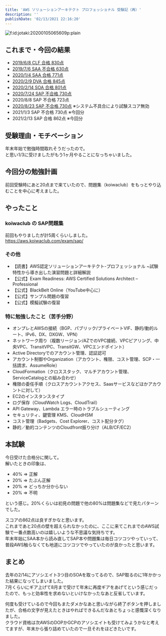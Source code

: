 ```yaml
---
title: 'AWS ソリューションアーキテクト プロフェッショナル 受験記（再）'
description: ''
publishDate: '02/13/2021 22:16:20'
---
```


<p><span itemscope itemtype="http://schema.org/Photograph"><img src="/images/hatena/20200105065609.png" alt="f:id:jotaki:20200105065609p:plain" title="" class="hatena-fotolife" itemprop="image" /></span></p>

<h2>これまで・今回の結果</h2>

<ul>
<li><a href="https://jtk.hatenablog.com/entry/2019/06/12/223000">2019/6/8 CLF 合格 830点</a></li>
<li><a href="https://jtk.hatenablog.com/entry/2019/07/09/100106">2019/7/6 SAA 不合格 630点</a></li>
<li><a href="https://jtk.hatenablog.com/entry/2020/01/05/074534">2020/1/4 SAA 合格 771点</a></li>
<li><a href="https://jtk.hatenablog.com/entry/2020/02/09/193011">2020/2/9 DVA 合格 845点</a></li>
<li><a href="https://jtk.hatenablog.com/entry/2020/02/15/195608">2020/2/14 SOA 合格 801点</a></li>
<li><a href="https://jtk.hatenablog.com/entry/2020/07/26/093803">2020/7/24 SAP 不合格 730点</a></li>
<li>2020/8/8 SAP 不合格 723点</li>
<li><a href="https://jtk.hatenablog.com/entry/2020/08/24/110611">2020/8/23 SAP 不合格 730点</a> ※システム不具合により試験スコア無効</li>
<li>2021/1/3 SAP 不合格 730点 ※今回分</li>
<li>2021/2/13 SAP 合格 862点 ※今回分</li>
</ul>

<h2>受験理由・モチベーション</h2>

<p>年末年始で勉強時間取れそうだったので。<br />
と思い1/3に受けましたがもう1ヶ月やることになっちゃいました。</p>

<h2>今回分の勉強計画</h2>

<p>前回受験時にあと20点まで来ていたので、問題集（koiwaclub）をもっとやり込むことを中心に考えました。</p>

<h2>やったこと</h2>

<h3>koiwaclub の SAP問題集</h3>

<p>前回もやりましたが計5周くらいしました。<br />
<a href="https://aws.koiwaclub.com/exam/sap/">https://aws.koiwaclub.com/exam/sap/</a></p>

<h3>その他</h3>

<ul>
<li>【読書】AWS認定ソリューションアーキテクト-プロフェッショナル ~試験特性から導き出した演習問題と詳細解説</li>
<li>【公式】Exam Readiness: AWS Certified Solutions Architect – Professional</li>
<li>【公式】BlackBelt Online（YouTube中心に）</li>
<li>【公式】サンプル問題の復習</li>
<li>【公式】模擬試験の復習</li>
</ul>

<h3>特に勉強したこと（苦手分野）</h3>

<ul>
<li>オンプレとAWSの接続（BGP、パブリック/プライベートVIF、静的/動的ルート、IPv6、DX、DXGW、VPN）</li>
<li>ネットワーク周り（複数リージョン/AZでのVPC接続、VPCピアリング、中央VPC、TransitVPC、TransitGW、VPCエンドポイント）</li>
<li>Active Directoryでのアカウント管理、認証認可</li>
<li>アカウント制御やOrganization（アカウント、権限、コスト管理、SCP・一括請求、AssumeRole）</li>
<li>CloudFormation（クロススタック、マルチアカウント管理、ServiceCatalogとの組み合わせ）</li>
<li>権限の委任手順（クロスアカウントアクセス、Saasサービスなどほかアカウントに対して）</li>
<li>EC2のインスタンスタイプ</li>
<li>ログ保存（CloudWatch Logs、CloudTrail）</li>
<li>API Gateway、Lambda エラー時のトラブルシューティング</li>
<li>セキュリティ、鍵管理 KMS、CloudHSM</li>
<li>コスト管理（Badgets、Cost Explorer、コスト配分タグ）</li>
<li>静的／動的コンテンツのCloudfront振り分け（ALB/CF/EC2）</li>
</ul>

<h2>本試験</h2>

<p>今日受けた合格分に関して。<br />
解いたときの印象は、</p>

<ul>
<li>40% => 正解</li>
<li>20% => たぶん正解</li>
<li>20% => どっちか分からない</li>
<li>20% => 不明</li>
</ul>

<p>という感じ。20%くらいは初見の問題で他の80%は問題集などで見たパターンでした。</p>

<p>スコアの862点は良すぎかなと思います。<br />
これまであと20点の壁を超えられなかったのに、ここに来てこれまでのAWS試験で一番点数高いのは嬉しいような不思議な気持ちです。<br />
年末年始にSAA本から読み直してSAP本や問題集は毎日コツコツやっていって、普段AWS触らなくても地道にコツコツでやっていたのが良かったと思います。</p>

<h2>まとめ</h2>

<p>去年の2/14にアソシエイト3つ目のSOAを取ってるので、SAP取るのに1年かかった結果になってしまいました。<br />
7月くらいにギア上げて8月まで受けて年末に再度ギアをあげてという感じだったので、もっと効率性を求めないといけなかったなあと反省しています。</p>

<p>何度も受けているので今回もまたダメかなあと思いながら終了ボタンを押しましたが、合格の文字が見えたときはやればできるんだなあとちょっと感慨深くなりました。<br />
クラウド資格は次AWSのDOPかGCPのアソシエイトも受けてみようかなと考えてますが、年末から張り詰めていたので一旦それをほどきたいです。</p>
